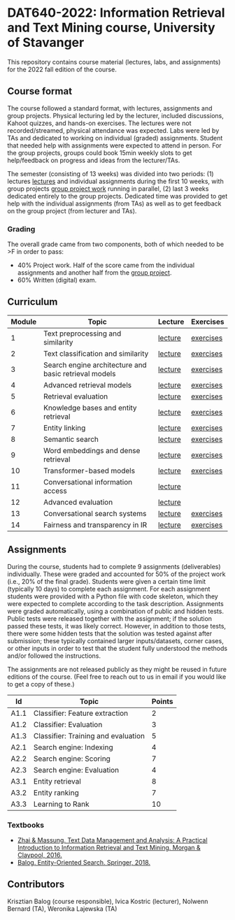 # DAT640-2022: Information Retrieval and Text Mining course, University of Stavanger

This repository contains course material (lectures, labs, and assignments) for the 2022 fall edition of the course.

## Course format

The course followed a standard format, with lectures, assignments and group projects. Physical lecturing led by the lecturer, included discussions, Kahoot quizzes, and hands-on exercises. The lectures were not recorded/streamed, physical attendance was expected. Labs were led by TAs and dedicated to working on individual (graded) assignments. Student that needed help with assignments were expected to attend in person. For the group projects, groups could book 15min weekly slots to get help/feedback on progress and ideas from the lecturer/TAs.

The semester (consisting of 13 weeks) was divided into two periods: (1) lectures [lectures](lectures/) and individual assignments during the first 10 weeks, with group projects [group project work](projects/) running in parallel, (2) last 3 weeks dedicated entirely to the group projects. Dedicated time was provided to get help with the individual assignments (from TAs) as well as to get feedback on the group project (from lecturer and TAs).

### Grading

The overall grade came from two components, both of which needed to be >F in order to pass:

  * 40% Project work. Half of the score came from the individual assignments and another half from the [group project](project/).
  * 60% Written (digital) exam.


## Curriculum

| **Module** | **Topic** | **Lecture** | **Exercises** |
| -- | -- | -- | -- |
| 1 | Text preprocessing and similarity | [lecture](lectures/M1-text_preprocessing_and_similarity.pdf) | [exercises](exercises/E1) |
| 2 | Text classification and similarity | [lecture](lectures/M2-text_classification_and_clustering.pdf) | [exercises](exercises/E2) |
| 3 | Search engine architecture and basic retrieval models | [lecture](lectures/M3-se_architecture_and_retrieval_models.pdf) | [exercises](exercises/E3) |
| 4 | Advanced retrieval models | [lecture](lectures/M4-advanced_retrieval_models.pdf) | [exercises](exercises/E4) |
| 5 | Retrieval evaluation | [lecture](lectures/M5-retrieval_evaluation.pdf) | [exercises](exercises/E5) |
| 6 | Knowledge bases and entity retrieval | [lecture](lectures/M6-knowledge_bases_and_entity_retrieval.pdf) | [exercises](exercises/E6) |
| 7 | Entity linking | [lecture](lectures/M7-entity_linking.pdf) | [exercises](exercises/E7) |
| 8 | Semantic search | [lecture](lectures/M8-eos.pdf) | [exercises](exercises/E8) |
| 9 | Word embeddings and dense retrieval | [lecture](lectures/M9-neural-ir-1.pdf) | [exercises](exercises/E9) |
| 10 | Transformer-based models | [lecture](lectures/M10-neural-ir-2.pdf) | [exercises](exercises/E10) |
| 11 | Conversational information access | [lecture](lectures/M11-CIA.pdf) |  |
| 12 | Advanced evaluation | [lecture](lectures/M12-advanced_evaluation.pdf) |  |
| 13 | Conversational search systems | [lecture](lectures/M13-css.pdf) | [exercises](exercises/E13) |
| 14 | Fairness and transparency in IR | [lecture](lectures/M14-fairness_transparency_ir.pdf) | [exercises](exercises/E14) |

## Assignments

During the course, students had to complete 9 assignments (deliverables) individually. These were graded and accounted for 50% of the project work (i.e., 20% of the final grade). Students were given a certain time limit (typically 10 days) to complete each assignment. For each assignment students were provided with a Python file with code skeleton, which they were expected to complete according to the task description. Assignments were graded automatically, using a combination of public and hidden tests. Public tests were released together with the assignment; if the solution passed these tests, it was likely correct. However, in addition to those tests, there were some hidden tests that the solution was tested against after submission; these typically contained larger inputs/datasets, corner cases, or other inputs in order to test that the student fully understood the methods and/or followed the instructions.

The assignments are not released publicly as they might be reused in future editions of the course. (Feel free to reach out to us in email if you would like to get a copy of these.)

| **Id** | **Topic** | **Points** |
| -- | -- | -- |
| A1.1 | Classifier: Feature extraction | 2 |
| A1.2 | Classifier: Evaluation | 3 |
| A1.3 | Classifier: Training and evaluation | 5 |
| A2.1 | Search engine: Indexing | 4 |
| A2.2 | Search engine: Scoring | 7 |
| A2.3 | Search engine: Evaluation | 4 |
| A3.1 | Entity retrieval | 8 |
| A3.2 | Entity ranking | 7 |
| A3.3 | Learning to Rank | 10 |

### Textbooks

  * [Zhai & Massung. Text Data Management and Analysis: A Practical Introduction to Information Retrieval and Text Mining.  Morgan & Claypool, 2016.](https://dl.acm.org/doi/book/10.1145/2915031)
  * [Balog. Entity-Oriented Search. Springer, 2018.](https://eos-book.org/)

## Contributors

Krisztian Balog (course responsible), Ivica Kostric (lecturer), Nolwenn Bernard (TA), Weronika Lajewska (TA)
